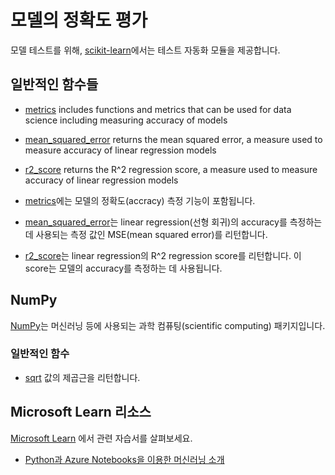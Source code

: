 # 모델의 정확도 평가

모델 테스트를 위해, [scikit-learn](https://scikit-learn.org/)에서는 테스트 자동화 모듈을 제공합니다.

## 일반적인 함수들

- [metrics](https://scikit-learn.org/stable/modules/classes.html?highlight=metrics#module-sklearn.metrics) includes functions and metrics that can be used for data science including measuring accuracy of models
- [mean_squared_error](https://scikit-learn.org/stable/modules/generated/sklearn.metrics.mean_squared_error.html#sklearn.metrics.mean_squared_error) returns the mean squared error, a measure used to measure accuracy of linear regression models
- [r2_score](https://scikit-learn.org/stable/modules/generated/sklearn.metrics.r2_score.html#sklearn.metrics.r2_score) returns the R^2 regression score, a measure used to measure accuracy of linear regression models

- [metrics](https://scikit-learn.org/stable/modules/classes.html?highlight=metrics#module-sklearn.metrics)에는 모델의 정확도(accracy) 측정 기능이 포함됩니다.
- [mean_squared_error](https://scikit-learn.org/stable/modules/generated/sklearn.metrics.mean_squared_error.html#sklearn.metrics.mean_squared_error)는 linear regression(선형 회귀)의 accuracy를 측정하는 데 사용되는 측정 값인 MSE(mean squared error)를 리턴합니다.
- [r2_score](https://scikit-learn.org/stable/modules/generated/sklearn.metrics.r2_score.html#sklearn.metrics.r2_score)는 linear regression의 R^2 regression score를 리턴합니다. 이 score는 모델의 accuracy를 측정하는 데 사용됩니다.

## NumPy

[NumPy](https://numpy.org/)는 머신러닝 등에 사용되는 과학 컴퓨팅(scientific computing) 패키지입니다.

### 일반적인 함수

- [sqrt](https://numpy.org/doc/1.18/reference/generated/numpy.sqrt.html?highlight=sqrt#numpy.sqrt) 값의 제곱근을 리턴합니다.

## Microsoft Learn 리소스

[Microsoft Learn](https://learn.microsoft.com/?WT.mc_id=python-c9-niner) 에서 관련 자습서를 살펴보세요.

- [Python과 Azure Notebooks을 이용한 머신러닝 소개](https://docs.microsoft.com/learn/paths/intro-to-ml-with-python/?WT.mc_id=python-c9-niner)

